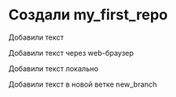 ﻿# Создали my_first_repo

Добавили текст

Добавили текст через web-браузер

Добавили текст локально

Добавили текст в новой ветке new_branch